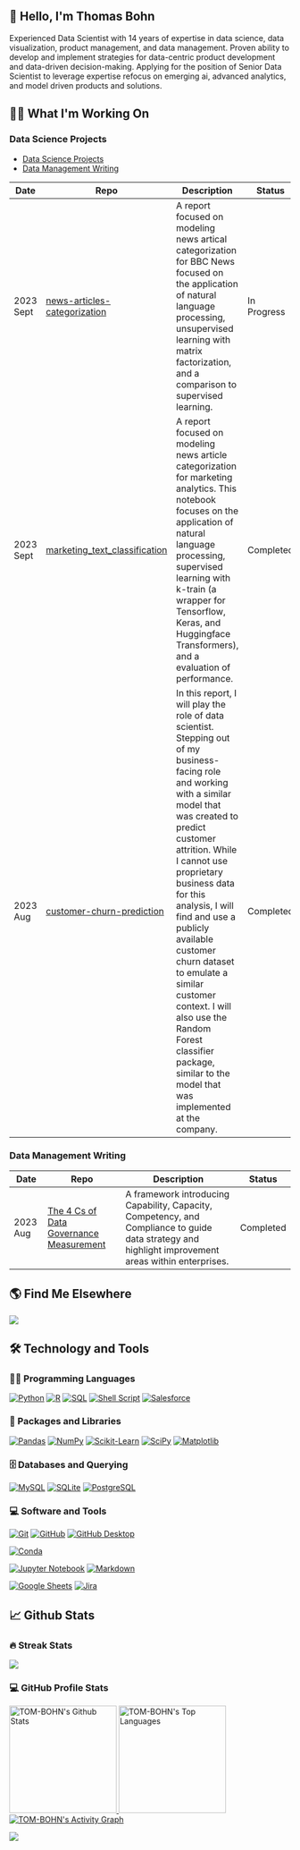 <!-- **TOM-BOHN/TOM-BOHN** is a ✨ _special_ ✨ repository because its `README.md` (this file) appears on your GitHub profile. -->

<!-- Introduction -->
## 👋 Hello, I'm Thomas Bohn 
Experienced Data Scientist with 14 years of expertise in data science, data visualization, product management, and data management. Proven ability to develop and
implement strategies for data-centric product development and data-driven decision-making. Applying for the position of Senior Data Scientist to leverage expertise
refocus on emerging ai, advanced analytics, and model driven products and solutions.

<!-- Most Recent Data Science Projects -->
## :construction_worker_man: What I'm Working On

### Data Science Projects
- [Data Science Projects](tbd)
- [Data Management Writing](tbd)

| Date | Repo | Description | Status |
|------|------|-------------|--------|
|2023 Sept| [news-articles-categorization](https://github.com/TOM-BOHN/MsDS-news-articles-categorization/blob/main/news-articles-categorization.ipynb) |A report focused on modeling news artical categorization for BBC News focused on the application of natural language processing, unsupervised learning with matrix factorization, and a comparison to supervised learning.|In Progress|
|2023 Sept| [marketing_text_classification](https://github.com/TOM-BOHN/MsDS-marketing-text-classification/blob/main/marketing_text_classification.ipynb) |A report focused on modeling news article categorization for marketing analytics. This notebook focuses on the application of natural language processing, supervised learning with k-train (a wrapper for Tensorflow, Keras, and Huggingface Transformers), and a evaluation of performance.|Completed|
|2023 Aug| [customer-churn-prediction](https://github.com/TOM-BOHN/MsDS-customer-churn-prediction/blob/main/customer_churn_prediction.ipynb) |In this report, I will play the role of data scientist. Stepping out of my business-facing role and working with a similar model that was created to predict customer attrition. While I cannot use proprietary business data for this analysis, I will find and use a publicly available customer churn dataset to emulate a similar customer context. I will also use the Random Forest classifier package, similar to the model that was implemented at the company.|Completed|

### Data Management Writing
| Date | Repo | Description | Status |
|------|------|-------------|--------|
|2023 Aug| [The 4 Cs of Data Governance Measurement](https://medium.com/@bohn.tl/the-4-cs-of-data-governance-measurement-5759fdbbc373) |A framework introducing Capability, Capacity, Competency, and Compliance to guide data strategy and highlight improvement areas within enterprises.|Completed|

<!-- Links Across Internet -->
## :earth_americas: Find Me Elsewhere

<div style="display: inline-block"> 
  <a href="https://www.linkedin.com/in/thomaslbohn" target="_blank"><img src="https://img.shields.io/badge/-LinkedIn-%230077B5?style=for-the-badge&logo=linkedin&logoColor=white" target="_blank"></a> 
</div>

<!-- Favorite Tools -->
## 🛠️ Technology and Tools
 <h3>👨‍💻 Programming Languages</h3>
 <p>


  <a href="#"><img alt="Python" src="https://img.shields.io/badge/Python-3670A0?style=plastic&logo=python&logoColor=ffdd54"></a>
  <a href="#"><img alt="R" src="https://img.shields.io/badge/R-3670A0?style=plastic&logo=R&logoColor=#276DC3"></a>
  <a href="#"><img alt="SQL" src="https://custom-icon-badges.demolab.com/badge/SQL-025E8C.svg?style=plastic&logo=database&logoColor=white"></a>
    <a href="#"><img alt="Shell Script" src="https://img.shields.io/badge/Bash-%23121011.svg?style=plastic&logo=gnu-bash&logoColor=white"></a>
    <a href="#"><img alt="Salesforce" src="https://img.shields.io/badge/salesforce-3670A0?style=plastic&logo=salesforce&logoColor=#00A1E0"></a>


    
 </p>
 <h3>🧰 Packages and Libraries</h3>
 <p>

  <a href="#"><img alt="Pandas" src="https://img.shields.io/badge/Pandas-%23150458.svg?style=plastic&logo=pandas&logoColor=white"></a>
  <a href="#"><img alt="NumPy" src="https://img.shields.io/badge/NumPy-%23013243.svg?style=plastic&logo=numpy&logoColor=white"></a>
  <a href="#"><img alt="Scikit-Learn" src="https://img.shields.io/badge/Scikit_Learn-F7931E.svg?style=plastic&logo=scikit-learn&logoColor=white"></a>
  <a href="#"><img alt="SciPy" src="https://img.shields.io/badge/SciPy-8CAAe6.svg?style=plastic&logo=scipy&logoColor=white"></a>
  <a href="#"><img alt="Matplotlib" src="https://img.shields.io/badge/Matplotlib-3670A0.svg?style=plastic&logo=&logoColor=white"></a>


 </p>
 <h3>🗄️ Databases and Querying</h3>
  <a href="#"><img alt="MySQL" src="https://img.shields.io/badge/MySQL-00f.svg?style=flat-square&logo=mysql&logoColor=white"></a>
  <a href="#"><img alt="SQLite" src="https://img.shields.io/badge/SQLite-003B57.svg?style=plastic&logo=SQLite&logoColor=white"></a>
  <a href="#"><img alt="PostgreSQL" src="https://img.shields.io/badge/PostgreSQL-4479A1.svg?style=plastic&logo=PostgreSQL&logoColor=white"></a>


 <h3>💻 Software and Tools</h3>
 <p>  
  <a href="#"><img alt="Git" src="https://img.shields.io/badge/git-%23F05033.svg?style=plastic&logo=git&logoColor=white"></a>
  <a href="#"><img alt="GitHub" src="https://img.shields.io/badge/GitHub-000000.svg?style=plastic&logo=github&logoColor=white"></a>
  <a href="#"><img alt="GitHub Desktop" src="https://img.shields.io/badge/GitHub%20Desktop-8034A9.svg?style=plastic&logo=github&logoColor=white"></a>
 <p>
 <p>
   <a href="#"><img alt="Conda" src="https://img.shields.io/badge/Conda-%2344A833.svg?style=plastic&logo=anaconda&logoColor=white"></a>
 <p>
 <p>
   <a href="#"><img alt="Jupyter Notebook" src="https://img.shields.io/badge/Jupyter-%23FA0F00.svg?style=plastic&logo=jupyter&logoColor=white"></a>
   <a href="#"><img alt="Markdown" src="https://img.shields.io/badge/-Markdown-000000.svg?style=plastic&logo=markdown&logoColor=white"></a>
 <p>
 <p>
  <a href="#"><img alt="Google Sheets" src="https://img.shields.io/badge/Sheets-34A853.svg?style=plastic&logo=google%20sheets&logoColor=white"></a>
  <a href="#"><img alt="Jira" src="https://img.shields.io/badge/Jira-0052CC?style=plastic&logo=Jira&logoColor=white"></a>
 </p>

 <!-- Github Activities -->
 ## 📈 Github Stats
 <h3>🔥 Streak Stats</h3>
 <!--https://github.com/DenverCoder1/github-readme-streak-stats-->
 <a href="https://github.com/DenverCoder1/github-readme-streak-stats">
     <p>
         <img src="https://streak-stats.demolab.com?user=TOM-BOHN&theme=default&mode=weekly&fire=DD2727">
     </p>
 </a>

 <h3>💻 GitHub Profile Stats</h3>
 <!--https://github.com/Ashutosh00710/github-readme-activity-graph-->
 <a href="https://github.com/anuraghazra/github-readme-stats">
     <img alt="TOM-BOHN's Github Stats" src="https://denvercoder1-github-readme-stats.vercel.app/api/?username=TOM-BOHN&show_icons=true&include_all_commits=true&count_private=true&theme=default&hide_border=true&bg_color=00000&title_color=4E79A7&icon_color=F28E2B" height="192px">
 </a>

 <a href="https://github.com/anuraghazra/github-readme-stats">
     <img alt="TOM-BOHN's Top Languages" src="https://github-readme-stats.vercel.app/api/top-langs/?username=TOM-BOHN&langs_count=8&layout=compact&theme=default&hide_border=true&bg_color=00000&title_color=4E79A7&icon_color=F28E2B&hide=Jupyter%20Notebook" height="192px">
 </a>

 <a href="https://github.com/ashutosh00710/github-readme-activity-graph">
     <img alt="TOM-BOHN's Activity Graph" src="https://github-readme-activity-graph.vercel.app/graph/?username=TOM-BOHN&bg_color=00000&color=4E79A7&line=F28E2B&point=717f7f&hide_border=true">
 </a>

![](https://komarev.com/ghpvc/?username=TOM-BOHN&style=plastic)
